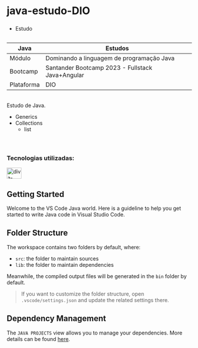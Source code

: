 # java-estudo-DIO
###
- Estudo
##

| Java | Estudos |
|--|--|
| Módulo | Dominando a linguagem de programação Java |
| Bootcamp | Santander Bootcamp 2023 - Fullstack Java+Angular |
| Plataforma | DIO |

<br>
Estudo de Java.

- Generics
- Collections
  - list

<br>

##
### Tecnologias utilizadas:

<div>
  <img align="center" alt="diva-Java" height="30" width="40" src="https://cdn.jsdelivr.net/gh/devicons/devicon/icons/java/java-original.svg">
</div>

##

## Getting Started

Welcome to the VS Code Java world. Here is a guideline to help you get started to write Java code in Visual Studio Code.

## Folder Structure

The workspace contains two folders by default, where:

- `src`: the folder to maintain sources
- `lib`: the folder to maintain dependencies

Meanwhile, the compiled output files will be generated in the `bin` folder by default.

> If you want to customize the folder structure, open `.vscode/settings.json` and update the related settings there.

## Dependency Management

The `JAVA PROJECTS` view allows you to manage your dependencies. More details can be found [here](https://github.com/microsoft/vscode-java-dependency#manage-dependencies).
